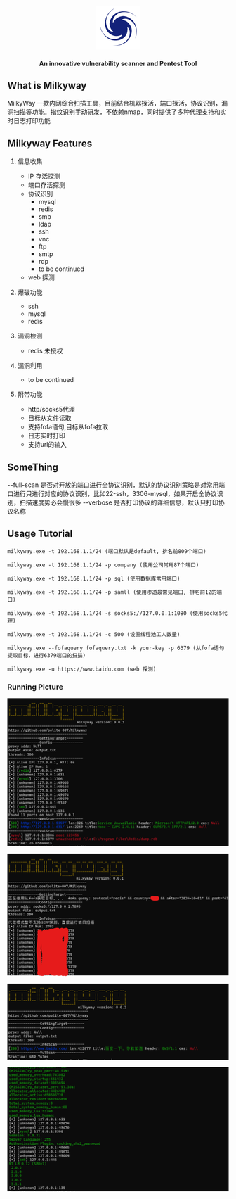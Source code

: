 <p align="center">
  <img src="static/images/Milkyway-logo.svg" width="100px" alt="afrog">
</p>

<h4 align="center">An innovative vulnerability scanner and Pentest Tool </h4>


## What is Milkyway

MilkyWay 一款内网综合扫描工具，目前结合机器探活，端口探活，协议识别，漏洞扫描等功能。指纹识别手动研发，不依赖nmap，同时提供了多种代理支持和实时日志打印功能

## Milkyway Features

1. 信息收集
    * IP 存活探测
    * 端口存活探测
    * 协议识别
        * mysql
        * redis
        * smb
        * ldap
        * ssh
        * vnc
        * ftp
        * smtp
        * rdp
        * to be continued
    * web 探测

2. 爆破功能
   * ssh
   * mysql
   * redis

3. 漏洞检测
   * redis 未授权

4. 漏洞利用
   * to be continued


5. 附带功能
   * http/socks5代理
   * 目标从文件读取
   * 支持fofa语句,目标从fofa拉取
   * 日志实时打印
   * 支持url的输入

## SomeThing

--full-scan 是否对开放的端口进行全协议识别，默认的协议识别策略是对常用端口进行只进行对应的协议识别，比如22-ssh，3306-mysql，如果开启全协议识别，扫描速度势必会慢很多
--verbose 是否打印协议的详细信息，默认只打印协议名称

## Usage Tutorial

`milkyway.exe -t 192.168.1.1/24 (端口默认是default, 排名前809个端口)`

`milkyway.exe -t 192.168.1.1/24 -p company (使用公司常用87个端口)`

`milkyway.exe -t 192.168.1.1/24 -p sql (使用数据库常用端口)`

`milkyway.exe -t 192.168.1.1/24 -p samll (使用渗透最常见端口, 排名前12的端口)`

`milkyway.exe -t 192.168.1.1/24 -s socks5://127.0.0.1:1080 (使用socks5代理)`

`milkyway.exe -t 192.168.1.1/24 -c 500 (设置线程池工人数量)`

`milkyway.exe --fofaquery fofaquery.txt -k your-key -p 6379 (从fofa语句提取目标，进行6379端口的扫描)`

`milkyway.exe -u https://www.baidu.com (web 探测)`

### Running Picture

![img.png](./static/images/running_picture1.png)

![img.png](./static/images/running_picture2.png)

![img.png](./static/images/running_picture3.png)

![img.png](./static/images/running_picture4.png)
